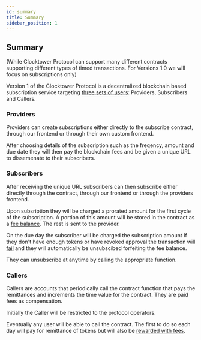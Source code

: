 ```yaml
---
id: summary
title: Summary
sidebar_position: 1
---
```


## Summary

(While Clocktower Protocol can support many different contracts supporting different types of timed transactions. For Versions 1.0 we will focus on subscriptions only)

Version 1 of the Clocktower Protocol is a decentralized blockchain based subscription service targeting [three sets of users](/docs/concepts/01-theprotocol/02-protocol_concepts/03_three_users.md): Providers, Subscribers and Callers. 

### Providers

Providers can create subscriptions either directly to the subscribe contract, through our frontend or through their own custom frontend.  

After choosing details of the subscription such as the freqency, amount and due date they will then pay the blockchain fees and be given a unique URL to dissemenate to their subscribers. 

### Subscribers

After receiving the unique URL subscribers can then subscribe either directly through the contract, through our frontend or through the providers frontend. 

Upon subsription they will be charged a prorated amount for the first cycle of the subscription. A portion of this amount will be stored in the contract as a [fee balance](/docs/concepts/01-theprotocol/02-protocol_concepts/06_fees.md). The rest is sent to the provider. 

On the due day the subscriber will be charged the subscription amount If they don't have enough tokens or have revoked approval the transaction will [fail](/docs/concepts/01-theprotocol/02-protocol_concepts/05_failed_transactions.md) and they will automatically be unsubscibed forfeiting the fee balance. 

They can unsubscribe at anytime by calling the appropriate function. 

### Callers

Callers are accounts that periodically call the contract function that pays the remittances and increments the time value for the contract. They are paid fees as compensation. 

Initially the Caller will be restricted to the protocol operators. 

Eventually any user will be able to call the contract. The first to do so each day will pay for remittance of tokens but will also be [rewarded with fees](/docs/concepts/01-theprotocol/02-protocol_concepts/06_fees.md). 



